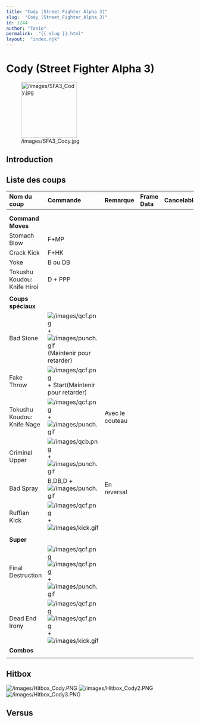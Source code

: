 ```yaml
---
title: "Cody (Street Fighter Alpha 3)"
slug:  "Cody_(Street_Fighter_Alpha_3)"
id: 1244
author: "Tonio"
permalink:  "{{ slug }}.html"
layout:  "index.njk"
---
```


# Cody (Street Fighter Alpha 3)

<figure>
<img src="/images/SFA3_Cody.jpg" title="/images/SFA3_Cody.jpg"
width="150" alt="/images/SFA3_Cody.jpg" />
<figcaption aria-hidden="true">/images/SFA3_Cody.jpg</figcaption>
</figure>

## Introduction

## Liste des coups

| Nom du coup                 | Commande                                                                                                                  | Remarque        | Frame Data | Cancelable | Dommages |
|:----------------------------|:--------------------------------------------------------------------------------------------------------------------------|:----------------|:-----------|:-----------|:---------|
|                             |                                                                                                                           |                 |            |            |          |
|                             |                                                                                                                           |                 |            |            |          |
| **Command Moves**           |                                                                                                                           |                 |            |            |          |
| Stomach Blow                | F+MP                                                                                                                      |                 |            |            |          |
| Crack Kick                  | F+HK                                                                                                                      |                 |            |            |          |
| Yoke                        | B ou DB                                                                                                                   |                 |            |            |          |
| Tokushu Koudou: Knife Hiroi | D + PPP                                                                                                                   |                 |            |            |          |
|                             |                                                                                                                           |                 |            |            |          |
| **Coups spéciaux**          |                                                                                                                           |                 |            |            |          |
| Bad Stone                   | ![](/images/qcf.png "/images/qcf.png") + ![](/images/punch.gif "/images/punch.gif")(Maintenir pour retarder)              |                 |            |            |          |
| Fake Throw                  | ![](/images/qcf.png "/images/qcf.png") + Start(Maintenir pour retarder)                                                   |                 |            |            |          |
| Tokushu Koudou: Knife Nage  | ![](/images/qcf.png "/images/qcf.png") + ![](/images/punch.gif "/images/punch.gif")                                       | Avec le couteau |            |            |          |
| Criminal Upper              | ![](/images/qcb.png "/images/qcb.png") + ![](/images/punch.gif "/images/punch.gif")                                       |                 |            |            |          |
| Bad Spray                   | B,DB,D + ![](/images/punch.gif "/images/punch.gif")                                                                       | En reversal     |            |            |          |
| Ruffian Kick                | ![](/images/qcf.png "/images/qcf.png") +![](/images/kick.gif "/images/kick.gif")                                          |                 |            |            |          |
|                             |                                                                                                                           |                 |            |            |          |
| **Super**                   |                                                                                                                           |                 |            |            |          |
| Final Destruction           | ![](/images/qcf.png "/images/qcf.png")![](/images/qcf.png "/images/qcf.png") + ![](/images/punch.gif "/images/punch.gif") |                 |            |            |          |
| Dead End Irony              | ![](/images/qcf.png "/images/qcf.png")![](/images/qcf.png "/images/qcf.png") + ![](/images/kick.gif "/images/kick.gif")   |                 |            |            |          |
| **Combos**                  |                                                                                                                           |                 |            |            |          |
|                             |                                                                                                                           |                 |            |            |          |

## Hitbox

![](/images/Hitbox_Cody.PNG "/images/Hitbox_Cody.PNG")
![](/images/Hitbox_Cody2.PNG "/images/Hitbox_Cody2.PNG")
![](/images/Hitbox_Cody3.PNG "/images/Hitbox_Cody3.PNG")

## Versus
